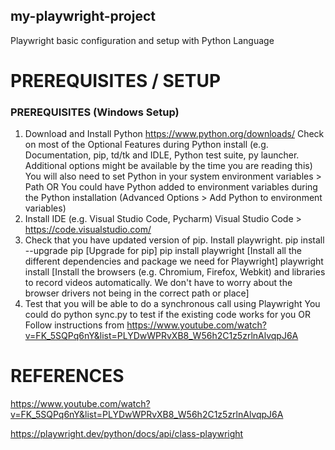 ## my-playwright-project
Playwright basic configuration and setup with Python Language

# PREREQUISITES / SETUP
### PREREQUISITES (Windows Setup)
1) Download and Install Python
    https://www.python.org/downloads/
        Check on most of the Optional Features during Python install (e.g. Documentation, pip, td/tk and IDLE, Python test suite, py launcher.  Additional options might be available by the time you are reading this)
        You will also need to set Python in your system environment variables > Path
        OR 
        You could have Python added to environment variables during the Python installation (Advanced Options > Add Python to environment variables)
2) Install IDE (e.g. Visual Studio Code, Pycharm)
    Visual Studio Code > https://code.visualstudio.com/
3) Check that you have updated version of pip.  Install playwright.
    pip install --upgrade pip [Upgrade for pip]
    pip install playwright [Install all the different dependencies and package we need for Playwright]
    playwright install [Install the browsers (e.g. Chromium, Firefox, Webkit) and libraries to record videos automatically.  We don't have to worry about the browser drivers not being in the correct path or place]
4) Test that you will be able to do a synchronous call using Playwright
    You could do python sync.py to test if the existing code works for you
    OR
    Follow instructions from https://www.youtube.com/watch?v=FK_5SQPq6nY&list=PLYDwWPRvXB8_W56h2C1z5zrlnAlvqpJ6A

# REFERENCES
https://www.youtube.com/watch?v=FK_5SQPq6nY&list=PLYDwWPRvXB8_W56h2C1z5zrlnAlvqpJ6A

https://playwright.dev/python/docs/api/class-playwright
